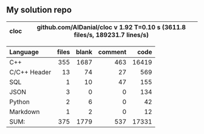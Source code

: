 ## My solution repo

cloc|github.com/AlDanial/cloc v 1.92  T=0.10 s (3611.8 files/s, 189231.7 lines/s)
--- | ---

Language|files|blank|comment|code
:-------|-------:|-------:|-------:|-------:
C++|355|1687|463|16419
C/C++ Header|13|74|27|569
SQL|1|10|47|155
JSON|3|0|0|134
Python|2|6|0|42
Markdown|1|2|0|12
SUM:|375|1779|537|17331
